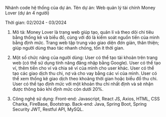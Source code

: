 Nhánh code hệ thống của dự án.
Tên dự án: Web quản lý tài chính Money Lover (dự án 4 người)

Thời gian: 02/2024 - 03/2024

1. Mô tả:
Money Lover là trang web giúp tạo, quản lí và theo dõi chi tiêu bằng
thống kê và biểu đồ, cùng với đó là kiểm soát nguồn tiền của mình
bằng định mức.
Trang web tập trung vào giao diện đơn giản, thân thiện; giúp người
dùng thao tác nhanh chóng, tốn ít thời gian.

2. Một số chức năng của người dùng:
User có thể tạo tài khoản trên trang web (có thể sử dụng tính
năng đăng nhập bằng Google).
User có thể tạo ví, thêm tiền cho ví và chia sẻ ví của mình cho
user khác.
User có thể tạo các giao dịch thu chi, nợ và cho vay bằng các
ví của mình.
User có thể xem thống kê giao dịch theo khoảng thời gian
hoặc biểu đồ thu chi.
User có thể tạo định mức với một khoản thu chi nhất định và sẽ
nhận được thông báo khi định mức còn dưới 20%.

4. Công nghệ sử dụng:
Front-end: Javascript, React JS, Axios, HTML, CSS Charka,
FireBase, Bootstrap.
Back-end: Java, Spring Boot, Spring Security JWT, Restful API,
MySQL.
